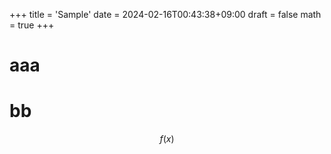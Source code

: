 +++
title = 'Sample'
date = 2024-02-16T00:43:38+09:00
draft = false
math = true
+++

# aaa
# bb

$$
f(x)
$$